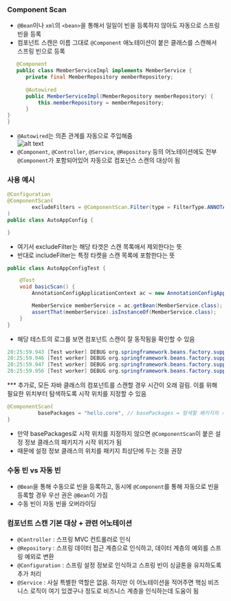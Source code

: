 ### Component Scan
* `@Bean`이나 `xml`의 `<bean>`을 통해서 일일이 빈을 등록하지 않아도 자동으로 스프링 빈을 등록
* 컴포넌트 스캔은 이름 그대로 `@Component` 애노테이션이 붙은 클래스를 스캔해서 스프링 빈으로 등록
``` java
   @Component
   public class MemberServiceImpl implements MemberService {
      private final MemberRepository memberRepository;
      
      @Autowired
      public MemberServiceImpl(MemberRepository memberRepository) {
          this.memberRepository = memberRepository;
      }
}
}
```
* `@Autowired`는 의존 관계를 자동으로 주입해줌   
![alt text](https://t1.daumcdn.net/cfile/tistory/21180341559E03A432)
* `@Component`, `@Controller`, `@Service`, `@Repository` 등의 어노테이션에도 전부 `@Component`가 포함되어있어 자동으로 컴포넌스 스캔의 대상이 됨


### 사용 예시

``` java
@Configuration
@ComponentScan(
        excludeFilters = @ComponentScan.Filter(type = FilterType.ANNOTATION, classes = Configuration.class)
)
public class AutoAppConfig {

}
```
* 여기서 excludeFilter는 해당 타겟은 스캔 목록애서 제외한다는 뜻
* 반대로 includeFilter는 특정 타켓을 스캔 목록에 포함한다는 뜻

``` java
public class AutoAppConfigTest {

    @Test
    void basicScan() {
        AnnotationConfigApplicationContext ac = new AnnotationConfigApplicationContext(AutoAppConfig.class);

        MemberService memberService = ac.getBean(MemberService.class);
        assertThat(memberService).isInstanceOf(MemberService.class);
    }
}
```
* 해당 테스트의 로그를 보면 컴포넌트 스캔이 잘 동작됨을 확인할 수 있음
``` java
20:25:59.943 [Test worker] DEBUG org.springframework.beans.factory.support.DefaultListableBeanFactory - Creating shared instance of singleton bean 'autoAppConfig'
20:25:59.946 [Test worker] DEBUG org.springframework.beans.factory.support.DefaultListableBeanFactory - Creating shared instance of singleton bean 'rateDiscountPolicy'
20:25:59.947 [Test worker] DEBUG org.springframework.beans.factory.support.DefaultListableBeanFactory - Creating shared instance of singleton bean 'memberServiceImpl'
20:25:59.956 [Test worker] DEBUG org.springframework.beans.factory.support.DefaultListableBeanFactory - Creating shared instance of singleton bean 'memoryMemberRepository'
```
*** 추가로, 모든 자바 클래스의 컴포넌트를 스캔할 경우 시간이 오래 걸림. 이를 위해 필요한 위치부터 탐색하도록 시작 위치를 지정할 수 있음
``` java
@ComponentScan(
          basePackages = "hello.core", // basePackages = 탐색할 패키지의 시작 위치를 지정
}
```
* 만약 basePackages로 시작 위치를 지정하지 않으면 `@ComponentScan`이 붙은 설정 정보 클래스의 패키지가 시작 위치가 됨
* 때문에 설정 정보 클래스의 위치를 패키지 최상단에 두는 것을 권장

### 수동 빈 vs 자동 빈
* `@Bean`을 통해 수동으로 빈을 등록하고, 동시에 `@Component`를 통해 자동으로 빈을 등록할 경우
  우선 권은 `@Bean`이 가짐
* 수동 빈이 자동 빈을 오버라이딩

### 컴포넌트 스캔 기본 대상 + 관련 어노테이션
* `@Controller` : 스프링 MVC 컨트롤러로 인식
* `@Repository` : 스프링 데이터 접근 계층으로 인식하고, 데이터 계층의 예외를 스프링 예외로 변환
* `@Configuration` : 스프링 설정 정보로 인식하고 스프링 빈이 싱글톤을 유지하도록 추가 처리
* `@Service` : 사실 특별한 역할은 없음. 하지만 이 어노테이션을 적어주면 핵심 비즈니스 로직이 여기 있겠구나 정도로 비즈니스 계층을 인식하는데 도움이 됨
